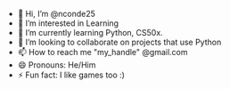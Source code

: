 - 👋 Hi, I’m @nconde25
- 👀 I’m interested in Learning
- 🌱 I’m currently learning Python, CS50x.
- 💞️ I’m looking to collaborate on projects that use Python
- 📫 How to reach me "my_handle" @gmail.com
- 😄 Pronouns: He/Him
- ⚡ Fun fact: I like games too :)

<!---
nconde25/nconde25 is a ✨ special ✨ repository because its `README.md` (this file) appears on your GitHub profile.
You can click the Preview link to take a look at your changes.
--->
